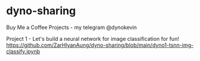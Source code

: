 # dyno-sharing
Buy Me a Coffee Projects - my telegram @dynokevin

Project 1 - Let's build a neural network for image classification for fun!
https://github.com/ZarHlyanAung/dyno-sharing/blob/main/dyno1-tsnn-img-classify.ipynb
